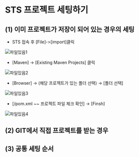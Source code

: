 # STS 프로젝트 세팅하기
## (1) 이미 프로젝트가 저장이 되어 있는 경우의 세팅
- STS 접속 후 [File]->[import]클릭

![파일있음1](https://user-images.githubusercontent.com/80079066/118419372-bc29d400-b6f6-11eb-8582-b197ac830fa8.png)

- [Maven] -> [Existing Maven Projects] 클릭

![파일있음2](https://user-images.githubusercontent.com/80079066/118424780-cb168380-b702-11eb-8a8c-257058da3915.png)

- [Browser] -> (해당 프로젝트가 있는 폴더 선택) -> [폴더 선택]

![파일있음3](https://user-images.githubusercontent.com/80079066/118424762-c520a280-b702-11eb-9e13-6c7da0686b54.png)

- [/pom.xml ~~ 프로젝트 파일 체크 확인] -> [Finsh]

![파일있음4](https://user-images.githubusercontent.com/80079066/118424784-cfdb3780-b702-11eb-8d30-5b84b026bb2a.png)

## (2) GIT에서 직접 프로젝트를 받는 경우

## (3) 공통 세팅 순서 
